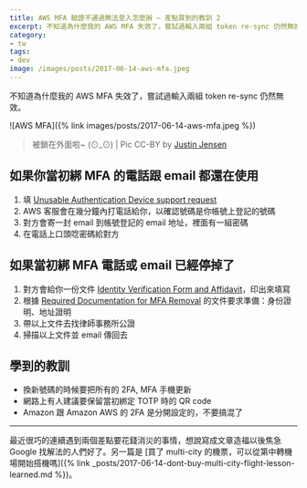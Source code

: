 ```yaml
---
title: AWS MFA 驗證不通過無法登入怎麼辦 — 差點買到的教訓 2
excerpt: 不知道為什麼我的 AWS MFA 失效了，嘗試過輸入兩組 token re-sync 仍然無效。本文分享如何處理 AWS MFA 鎖定問題...
category:
- tw
tags:
- dev
image: /images/posts/2017-06-14-aws-mfa.jpeg
---
```


不知道為什麼我的 AWS MFA 失效了，嘗試過輸入兩組 token re-sync 仍然無效。

![AWS MFA]({% link images/posts/2017-06-14-aws-mfa.jpeg %})

> 被鎖在外面啦~ (⊙_⊙) | Pic CC-BY by [Justin Jensen](https://flic.kr/p/8bgazq)

## 如果你當初綁 MFA 的電話跟 email 都還在使用

1. 填 [Unusable Authentication Device support request](https://aws.amazon.com/forms/aws-mfa-support)
2. AWS 客服會在幾分鐘內打電話給你，以確認號碼是你帳號上登記的號碼
3. 對方會寄一封 email 到帳號登記的 email 地址，裡面有一組密碼
4. 在電話上口頭唸密碼給對方

## 如果當初綁 MFA 電話或 email 已經停掉了

1. 對方會給你一份文件 [Identity Verification Form and Affidavit](https://s3.amazonaws.com/AWSCS_CustomerForms/IdentityVerificationFormAffidavit.doc)，印出來填寫
2. 根據 [Required Documentation for MFA Removal](https://s3.amazonaws.com/AWSCS_CustomerForms/Required_Documentation_for_MFA_Removal.pdf) 的文件要求準備：身份證明、地址證明
3. 帶以上文件去找律師事務所公證
4. 掃描以上文件並 email 傳回去

## 學到的教訓

- 換新號碼的時候要把所有的 2FA, MFA 手機更新
- 網路上有人建議要保留當初綁定 TOTP 時的 QR code
- Amazon 跟 Amazon AWS 的 2FA 是分開設定的，不要搞混了

---

最近很巧的連續遇到兩個差點要花錢消災的事情，想說寫成文章造福以後焦急 Google 找解法的人們好了。另一篇是 [買了 multi-city 的機票，可以從第中轉機場開始搭機嗎]({% link _posts/2017-06-14-dont-buy-multi-city-flight-lesson-learned.md %})。
